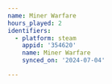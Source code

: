 ```yaml
---
name: Miner Warfare
hours_played: 2
identifiers:
  - platform: steam
    appid: '354620'
    name: Miner Warfare
    synced_on: '2024-07-04'

---
```

